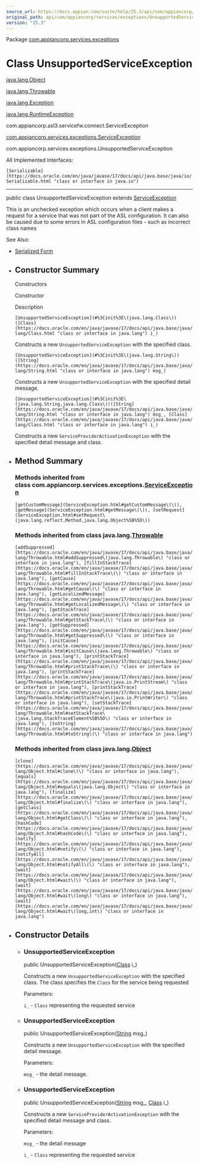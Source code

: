 ```yaml
---
source_url: https://docs.appian.com/suite/help/25.3/api/com/appiancorp/services/exceptions/UnsupportedServiceException.html
original_path: api/com/appiancorp/services/exceptions/UnsupportedServiceException.html
version: "25.3"
---
```


Package [com.appiancorp.services.exceptions](package-summary.html)

# Class UnsupportedServiceException

[java.lang.Object](https://docs.oracle.com/en/java/javase/17/docs/api/java.base/java/lang/Object.html "class or interface in java.lang")

[java.lang.Throwable](https://docs.oracle.com/en/java/javase/17/docs/api/java.base/java/lang/Throwable.html "class or interface in java.lang")

[java.lang.Exception](https://docs.oracle.com/en/java/javase/17/docs/api/java.base/java/lang/Exception.html "class or interface in java.lang")

[java.lang.RuntimeException](https://docs.oracle.com/en/java/javase/17/docs/api/java.base/java/lang/RuntimeException.html "class or interface in java.lang")

com.appiancorp.asl3.servicefw.connect.ServiceException

[com.appiancorp.services.exceptions.ServiceException](ServiceException.html "class in com.appiancorp.services.exceptions")

com.appiancorp.services.exceptions.UnsupportedServiceException

All Implemented Interfaces:

`[Serializable](https://docs.oracle.com/en/java/javase/17/docs/api/java.base/java/io/Serializable.html "class or interface in java.io")`

* * *

public class UnsupportedServiceException extends [ServiceException](ServiceException.html "class in com.appiancorp.services.exceptions")

This is an unchecked exception which occurs when a client makes a request for a service that was not part of the ASL configuration. It can also be caused due to some errors in ASL configuration files - such as incorrect class names

See Also:

-   [Serialized Form](../../../../serialized-form.html#com.appiancorp.services.exceptions.UnsupportedServiceException)

-   ## Constructor Summary

    Constructors

    Constructor

    Description

    `[UnsupportedServiceException](#%3Cinit%3E\(java.lang.Class\))([Class](https://docs.oracle.com/en/java/javase/17/docs/api/java.base/java/lang/Class.html "class or interface in java.lang") i_)`

    Constructs a new `UnsupportedServiceException` with the specified class.

    `[UnsupportedServiceException](#%3Cinit%3E\(java.lang.String\))([String](https://docs.oracle.com/en/java/javase/17/docs/api/java.base/java/lang/String.html "class or interface in java.lang") msg_)`

    Constructs a new `UnsupportedServiceException` with the specified detail message.

    `[UnsupportedServiceException](#%3Cinit%3E\(java.lang.String,java.lang.Class\))([String](https://docs.oracle.com/en/java/javase/17/docs/api/java.base/java/lang/String.html "class or interface in java.lang") msg_, [Class](https://docs.oracle.com/en/java/javase/17/docs/api/java.base/java/lang/Class.html "class or interface in java.lang") i_)`

    Constructs a new `ServiceProviderActivationException` with the specified detail message and class.

-   ## Method Summary

    ### Methods inherited from class com.appiancorp.services.exceptions.[ServiceException](ServiceException.html "class in com.appiancorp.services.exceptions")

    `[getCustomMessage](ServiceException.html#getCustomMessage\(\)), [getMessage](ServiceException.html#getMessage\(\)), [setRequest](ServiceException.html#setRequest\(java.lang.reflect.Method,java.lang.Object%5B%5D\))`

    ### Methods inherited from class java.lang.[Throwable](https://docs.oracle.com/en/java/javase/17/docs/api/java.base/java/lang/Throwable.html "class or interface in java.lang")

    `[addSuppressed](https://docs.oracle.com/en/java/javase/17/docs/api/java.base/java/lang/Throwable.html#addSuppressed\(java.lang.Throwable\) "class or interface in java.lang"), [fillInStackTrace](https://docs.oracle.com/en/java/javase/17/docs/api/java.base/java/lang/Throwable.html#fillInStackTrace\(\) "class or interface in java.lang"), [getCause](https://docs.oracle.com/en/java/javase/17/docs/api/java.base/java/lang/Throwable.html#getCause\(\) "class or interface in java.lang"), [getLocalizedMessage](https://docs.oracle.com/en/java/javase/17/docs/api/java.base/java/lang/Throwable.html#getLocalizedMessage\(\) "class or interface in java.lang"), [getStackTrace](https://docs.oracle.com/en/java/javase/17/docs/api/java.base/java/lang/Throwable.html#getStackTrace\(\) "class or interface in java.lang"), [getSuppressed](https://docs.oracle.com/en/java/javase/17/docs/api/java.base/java/lang/Throwable.html#getSuppressed\(\) "class or interface in java.lang"), [initCause](https://docs.oracle.com/en/java/javase/17/docs/api/java.base/java/lang/Throwable.html#initCause\(java.lang.Throwable\) "class or interface in java.lang"), [printStackTrace](https://docs.oracle.com/en/java/javase/17/docs/api/java.base/java/lang/Throwable.html#printStackTrace\(\) "class or interface in java.lang"), [printStackTrace](https://docs.oracle.com/en/java/javase/17/docs/api/java.base/java/lang/Throwable.html#printStackTrace\(java.io.PrintStream\) "class or interface in java.lang"), [printStackTrace](https://docs.oracle.com/en/java/javase/17/docs/api/java.base/java/lang/Throwable.html#printStackTrace\(java.io.PrintWriter\) "class or interface in java.lang"), [setStackTrace](https://docs.oracle.com/en/java/javase/17/docs/api/java.base/java/lang/Throwable.html#setStackTrace\(java.lang.StackTraceElement%5B%5D\) "class or interface in java.lang"), [toString](https://docs.oracle.com/en/java/javase/17/docs/api/java.base/java/lang/Throwable.html#toString\(\) "class or interface in java.lang")`

    ### Methods inherited from class java.lang.[Object](https://docs.oracle.com/en/java/javase/17/docs/api/java.base/java/lang/Object.html "class or interface in java.lang")

    `[clone](https://docs.oracle.com/en/java/javase/17/docs/api/java.base/java/lang/Object.html#clone\(\) "class or interface in java.lang"), [equals](https://docs.oracle.com/en/java/javase/17/docs/api/java.base/java/lang/Object.html#equals\(java.lang.Object\) "class or interface in java.lang"), [finalize](https://docs.oracle.com/en/java/javase/17/docs/api/java.base/java/lang/Object.html#finalize\(\) "class or interface in java.lang"), [getClass](https://docs.oracle.com/en/java/javase/17/docs/api/java.base/java/lang/Object.html#getClass\(\) "class or interface in java.lang"), [hashCode](https://docs.oracle.com/en/java/javase/17/docs/api/java.base/java/lang/Object.html#hashCode\(\) "class or interface in java.lang"), [notify](https://docs.oracle.com/en/java/javase/17/docs/api/java.base/java/lang/Object.html#notify\(\) "class or interface in java.lang"), [notifyAll](https://docs.oracle.com/en/java/javase/17/docs/api/java.base/java/lang/Object.html#notifyAll\(\) "class or interface in java.lang"), [wait](https://docs.oracle.com/en/java/javase/17/docs/api/java.base/java/lang/Object.html#wait\(\) "class or interface in java.lang"), [wait](https://docs.oracle.com/en/java/javase/17/docs/api/java.base/java/lang/Object.html#wait\(long\) "class or interface in java.lang"), [wait](https://docs.oracle.com/en/java/javase/17/docs/api/java.base/java/lang/Object.html#wait\(long,int\) "class or interface in java.lang")`

-   ## Constructor Details

    -   ### UnsupportedServiceException

        public UnsupportedServiceException([Class](https://docs.oracle.com/en/java/javase/17/docs/api/java.base/java/lang/Class.html "class or interface in java.lang") i\_)

        Constructs a new `UnsupportedServiceException` with the specified class. The class specifies the `Class` for the service being requested

        Parameters:

        `i_` - `Class` representing the requested service

    -   ### UnsupportedServiceException

        public UnsupportedServiceException([String](https://docs.oracle.com/en/java/javase/17/docs/api/java.base/java/lang/String.html "class or interface in java.lang") msg\_)

        Constructs a new `UnsupportedServiceException` with the specified detail message.

        Parameters:

        `msg_` - the detail message.

    -   ### UnsupportedServiceException

        public UnsupportedServiceException([String](https://docs.oracle.com/en/java/javase/17/docs/api/java.base/java/lang/String.html "class or interface in java.lang") msg\_, [Class](https://docs.oracle.com/en/java/javase/17/docs/api/java.base/java/lang/Class.html "class or interface in java.lang") i\_)

        Constructs a new `ServiceProviderActivationException` with the specified detail message and class.

        Parameters:

        `msg_` - the detail message

        `i_` - `Class` representing the requested service
